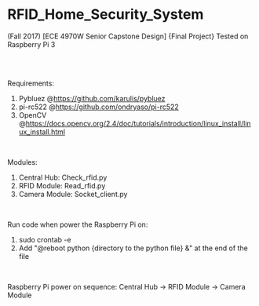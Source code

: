 # RFID_Home_Security_System
(Fall 2017) [ECE 4970W Senior Capstone Design] {Final Project} Tested on Raspberry Pi 3

<br>
<br>

Requirements:
1) Pybluez @https://github.com/karulis/pybluez
2) pi-rc522 @https://github.com/ondryaso/pi-rc522
3) OpenCV @https://docs.opencv.org/2.4/doc/tutorials/introduction/linux_install/linux_install.html

<br>

Modules:
1) Central Hub: Check_rfid.py
2) RFID Module: Read_rfid.py
3) Camera Module: Socket_client.py

<br>

Run code when power the Raspberry Pi on:
1) sudo crontab -e
2) Add "@reboot python {directory to the python file} &" at the end of the file

<br>

Raspberry Pi power on sequence: Central Hub -> RFID Module -> Camera Module

<br>

